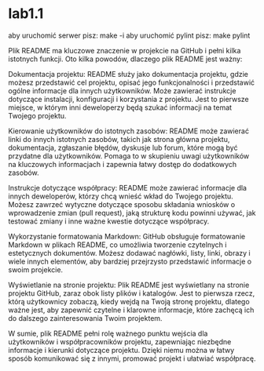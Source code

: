 # lab1.1
aby uruchomić serwer pisz: make -i
aby uruchomić pylint pisz: make pylint

Plik README ma kluczowe znaczenie w projekcie na GitHub i pełni kilka istotnych funkcji.
Oto kilka powodów, dlaczego plik README jest ważny:

Dokumentacja projektu: 
README służy jako dokumentacja projektu, gdzie możesz przedstawić cel projektu, opisać jego 
funkcjonalności i przedstawić ogólne informacje dla innych użytkowników. Może zawierać instrukcje 
dotyczące instalacji, konfiguracji i korzystania z projektu. Jest to pierwsze miejsce, w którym 
inni deweloperzy będą szukać informacji na temat Twojego projektu.

Kierowanie użytkowników do istotnych zasobów: 
README może zawierać linki do innych istotnych zasobów, takich jak strona główna projektu,
dokumentacja, zgłaszanie błędów, dyskusje lub forum, które mogą być przydatne dla użytkowników.
Pomaga to w skupieniu uwagi użytkowników na kluczowych informacjach i zapewnia łatwy dostęp do dodatkowych zasobów.

Instrukcje dotyczące współpracy: 
README może zawierać informacje dla innych deweloperów, którzy chcą wnieść wkład do Twojego projektu.
Możesz zawrzeć wytyczne dotyczące sposobu składania wniosków o wprowadzenie zmian (pull request), 
jaką strukturę kodu powinni używać, jak testować zmiany i inne ważne kwestie dotyczące współpracy.

Wykorzystanie formatowania Markdown: GitHub obsługuje formatowanie Markdown w plikach README,
co umożliwia tworzenie czytelnych i estetycznych dokumentów. Możesz dodawać nagłówki, listy, 
linki, obrazy i wiele innych elementów, aby bardziej przejrzysto przedstawić informacje o swoim projekcie.

Wyświetlanie na stronie projektu:
Plik README jest wyświetlany na stronie projektu GitHub, zaraz obok listy plików i katalogów. 
Jest to pierwsza rzecz, którą użytkownicy zobaczą, kiedy wejdą na Twoją stronę projektu, dlatego ważne jest, 
aby zapewnić czytelne i klarowne informacje, które zachęcą ich do dalszego zainteresowania Twoim projektem.

W sumie, plik README pełni rolę ważnego punktu wejścia dla użytkowników i współpracowników projektu, 
zapewniając niezbędne informacje i kierunki dotyczące projektu. Dzięki niemu można w łatwy sposób komunikować 
się z innymi, promować projekt i ułatwiać współpracę.
